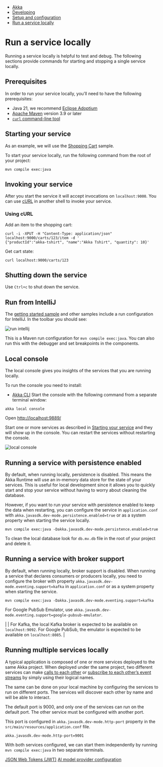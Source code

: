 <!-- <nav> -->
- [Akka](../index.html)
- [Developing](index.html)
- [Setup and configuration](setup-and-configuration/index.html)
- [Run a service locally](running-locally.html)

<!-- </nav> -->

# Run a service locally

Running a service locally is helpful to test and debug. The following sections provide commands for starting and stopping a single service locally.

## <a href="about:blank#_prerequisites"></a> Prerequisites

In order to run your service locally, you’ll need to have the following prerequisites:

- Java 21, we recommend [Eclipse Adoptium](https://adoptium.net/marketplace/)
- [Apache Maven](https://maven.apache.org/install.html) version 3.9 or later
- <a href="https://curl.se/download.html">`curl` command-line tool</a>

## <a href="about:blank#_starting_your_service"></a> Starting your service

As an example, we will use the [Shopping Cart](../getting-started/shopping-cart/build-and-deploy-shopping-cart.html) sample.

To start your service locally, run the following command from the root of your project:

```command
mvn compile exec:java
```

## <a href="about:blank#_invoking_your_service"></a> Invoking your service

After you start the service it will accept invocations on `localhost:9000`. You can use [cURL](https://curl.se/) in another shell to invoke your service.

### <a href="about:blank#_using_curl"></a> Using cURL

Add an item to the shopping cart:

```command
curl -i -XPUT -H "Content-Type: application/json" localhost:9000/carts/123/item -d '
{"productId":"akka-tshirt", "name":"Akka Tshirt", "quantity": 10}'
```
Get cart state:

```command
curl localhost:9000/carts/123
```

## <a href="about:blank#_shutting_down_the_service"></a> Shutting down the service

Use `Ctrl+c` to shut down the service.

## <a href="about:blank#_run_from_intellij"></a> Run from IntelliJ

The [getting started sample](../getting-started/author-your-first-service.html) and other samples include a run configuration for IntelliJ. In the toolbar you should see:

![run intellij](_images/run-intellij.png)


This is a Maven run configuration for `mvn compile exec:java`. You can also run this with the debugger and set breakpoints in the components.

## <a href="about:blank#_local_console"></a> Local console

The local console gives you insights of the services that you are running locally.

To run the console you need to install:

- [Akka CLI](../operations/cli/installation.html)
Start the console with the following command from a separate terminal window:

```command
akka local console
```
Open [http://localhost:9889/](http://localhost:9889/)

Start one or more services as described in [Starting your service](about:blank#_starting_your_service) and they will show up in the console. You can restart the services without restarting the console.

![local console](_images/local-console.png)


## <a href="about:blank#_running_a_service_with_persistence_enabled"></a> Running a service with persistence enabled

By default, when running locally, persistence is disabled. This means the Akka Runtime will use an in-memory data store for the state of your services. This is useful for local development since it allows you to quickly start and stop your service without having to worry about cleaning the database.

However, if you want to run your service with persistence enabled to keep the data when restarting, you can configure
the service in `application.conf` with `akka.javasdk.dev-mode.persistence.enabled=true` or as a system property when starting the service locally.

```command
mvn compile exec:java -Dakka.javasdk.dev-mode.persistence.enabled=true
```
To clean the local database look for `db.mv.db` file in the root of your project and delete it.

## <a href="about:blank#_local_broker_support"></a> Running a service with broker support

By default, when running locally, broker support is disabled. When running a service that declares consumers or producers locally, you need to configure the broker with property `akka.javasdk.dev-mode.eventing.support=kafka` in `application.conf` or as a system property when starting the service.

```command
mvn compile exec:java -Dakka.javasdk.dev-mode.eventing.support=kafka
```
For Google PubSub Emulator, use `akka.javasdk.dev-mode.eventing.support=google-pubsub-emulator`.

|  | For Kafka, the local Kafka broker is expected to be available on `localhost:9092`. For Google PubSub, the emulator is expected to be available on `localhost:8085`. |

## <a href="about:blank#multiple_services"></a> Running multiple services locally

A typical application is composed of one or more services deployed to the same Akka project. When deployed under the same project, two different services can make [calls to each other](component-and-service-calls.html) or [subscribe to each other’s event streams](consuming-producing.html) by simply using their logical names.

The same can be done on your local machine by configuring the services to run on different ports. The services
will discover each other by name and will be able to interact.

The default port is 9000, and only one of the services can run on the default port. The other service must be configured with another port.

This port is configured in `akka.javasdk.dev-mode.http-port` property in the `src/main/resources/application.conf` file.

```xml
akka.javasdk.dev-mode.http-port=9001
```
With both services configured, we can start them independently by running `mvn compile exec:java` in two separate terminals.

<!-- <footer> -->
<!-- <nav> -->
[JSON Web Tokens (JWT)](auth-with-jwts.html) [AI model provider configuration](model-provider-details.html)
<!-- </nav> -->

<!-- </footer> -->

<!-- <aside> -->

<!-- </aside> -->